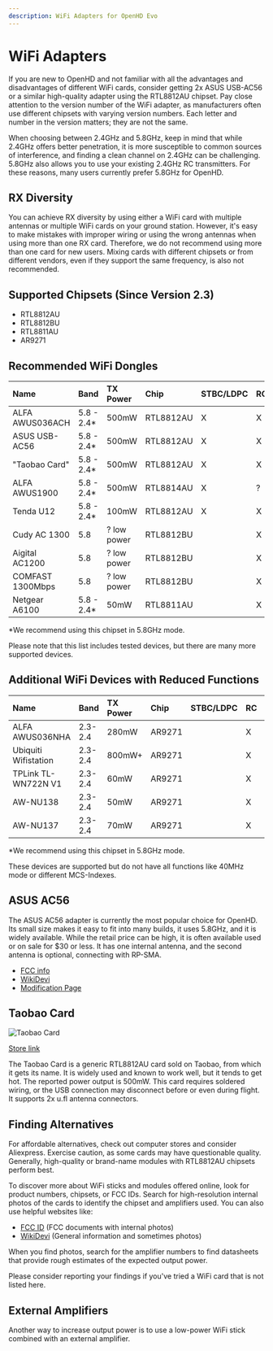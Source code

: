 ```yaml
---
description: WiFi Adapters for OpenHD Evo
---
```


# WiFi Adapters

If you are new to OpenHD and not familiar with all the advantages and disadvantages of different WiFi cards, consider getting 2x ASUS USB-AC56 or a similar high-quality adapter using the RTL8812AU chipset. Pay close attention to the version number of the WiFi adapter, as manufacturers often use different chipsets with varying version numbers. Each letter and number in the version matters; they are not the same.

When choosing between 2.4GHz and 5.8GHz, keep in mind that while 2.4GHz offers better penetration, it is more susceptible to common sources of interference, and finding a clean channel on 2.4GHz can be challenging. 5.8GHz also allows you to use your existing 2.4GHz RC transmitters. For these reasons, many users currently prefer 5.8GHz for OpenHD.

## RX Diversity

You can achieve RX diversity by using either a WiFi card with multiple antennas or multiple WiFi cards on your ground station. However, it's easy to make mistakes with improper wiring or using the wrong antennas when using more than one RX card. Therefore, we do not recommend using more than one card for new users. Mixing cards with different chipsets or from different vendors, even if they support the same frequency, is also not recommended.

## Supported Chipsets (Since Version 2.3)

- RTL8812AU
- RTL8812BU
- RTL8811AU
- AR9271

## Recommended WiFi Dongles

| Name               | Band       | TX Power | Chip      | STBC/LDPC | RC  | Need Heatsink | Antennas   |
| :----------------- | :--------- | :------- | :-------- | :-------- | :-- | :------------ | :--------- |
| ALFA AWUS036ACH    | 5.8 - 2.4* | 500mW    | RTL8812AU | X         | X   |               | 2x RP-SMA  |
| ASUS USB-AC56      | 5.8 - 2.4* | 500mW    | RTL8812AU | X         | X   |               | 2x RP-SMA  |
| "Taobao Card"      | 5.8 - 2.4* | 500mW    | RTL8812AU | X         | X   | X             | 2x u.fl    |
| ALFA AWUS1900      | 5.8 - 2.4* | 500mW    | RTL8814AU | X         | ?   |               | 4x RP-SMA  |
| Tenda U12          | 5.8 - 2.4* | 100mW    | RTL8812AU | X         | X   |               | 2x u.fl 2x internal |
| Cudy AC 1300       | 5.8        | ? low power | RTL8812BU |           | X   |               | internal   |
| Aigital AC1200     | 5.8        | ? low power | RTL8812BU |           | X   |               | internal   |
| COMFAST 1300Mbps   | 5.8        | ? low power | RTL8812BU |           | X   |               | internal   |
| Netgear A6100      | 5.8 - 2.4* | 50mW     | RTL8811AU |           | X   |               | 1x internal|

*We recommend using this chipset in 5.8GHz mode.

Please note that this list includes tested devices, but there are many more supported devices.

## Additional WiFi Devices with Reduced Functions

| Name               | Band  | TX Power | Chip     | STBC/LDPC | RC  | Need Heatsink | Antennas   |
| :----------------- | :---- | :------- | :------- | :-------- | :-- | :------------ | :--------- |
| ALFA AWUS036NHA    | 2.3-2.4 | 280mW | AR9271 |           | X   |               | 1x RP-SMA  |
| Ubiquiti Wifistation | 2.3-2.4 | 800mW+ | AR9271 |         | X   |               | 1x RP-SMA  |
| TPLink TL-WN722N V1 | 2.3-2.4 | 60mW  | AR9271 |           | X   |               | 1x RP-SMA  |
| AW-NU138           | 2.3-2.4 | 50mW   | AR9271 |           | X   | X             | 1x Internal |
| AW-NU137           | 2.3-2.4 | 70mW   | AR9271 |           | X   |               | 1x u.fl    |

*We recommend using this chipset in 5.8GHz mode.

These devices are supported but do not have all functions like 40MHz mode or different MCS-Indexes.

## ASUS AC56

The ASUS AC56 adapter is currently the most popular choice for OpenHD. Its small size makes it easy to fit into many builds, it uses 5.8GHz, and it is widely available. While the retail price can be high, it is often available used or on sale for $30 or less. It has one internal antenna, and the second antenna is optional, connecting with RP-SMA.

- [FCC info](https://fccid.io/MSQ-USBAC56)
- [WikiDevi](https://deviwiki.com/wiki/ASUS_USB-AC56)
- [Modification Page](https://forum.openhdfpv.org/t/asus-usb-ac56-wiring-antennas-etc/103)

## Taobao Card

![Taobao Card](https://github.com/OpenHD/OpenHD/blob/2.3-evo/wiki-content/Hardware_Supported%20WiFi%20adapters/taobaocard.jpg?raw=true)

[Store link](https://a.aliexpress.com/_rIjofM)

The Taobao Card is a generic RTL8812AU card sold on Taobao, from which it gets its name. It is widely used and known to work well, but it tends to get hot. The reported power output is 500mW. This card requires soldered wiring, or the USB connection may disconnect before or even during flight. It supports 2x u.fl antenna connectors.

## Finding Alternatives

For affordable alternatives, check out computer stores and consider Aliexpress. Exercise caution, as some cards may have questionable quality. Generally, high-quality or brand-name modules with RTL8812AU chipsets perform best.

To discover more about WiFi sticks and modules offered online, look for product numbers, chipsets, or FCC IDs. Search for high-resolution internal photos of the cards to identify the chipset and amplifiers used. You can also use helpful websites like:

- [FCC ID](https://fccid.io/) (FCC documents with internal photos)
- [WikiDevi](https://wikidevi.com/wiki/) (General information and sometimes photos)

When you find photos, search for the amplifier numbers to find datasheets that provide rough estimates of the expected output power.

Please consider reporting your findings if you've tried a WiFi card that is not listed here.

## External Amplifiers

Another way to increase output power is to use a low-power WiFi stick combined with an external amplifier.
